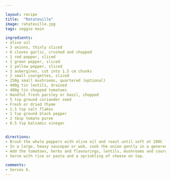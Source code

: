```yaml
---

layout: recipe
title:  "Ratatouille"
image: ratatouille.jpg
tags: veggie main

ingredients:
- olive oil
- 3 onions, thinly sliced
- 6 cloves garlic, crushed and chopped
- 1 red pepper, sliced
- 1 green pepper, sliced
- 1 yellow pepper, sliced
- 3 aubergines, cut into 1.5 cm chunks
- 2 small courgettes, sliced
- 250g small mushrooms, quartered (optional)
- 400g tin lentils, drained
- 400g tin chopped tomatoes
- Handful fresh parsley or basil, chopped
- 5 tsp ground coriander seed
- Fresh or dried thyme
- 1.5 tsp salt flakes
- 1 tsp ground black pepper
- 2 tbsp tomato puree
- 0.5 tsp balsamic vinegar


directions:
- Brush the whole peppers with olive oil and roast until soft at 200C (about 30 mins) . Toss the aubergine chunks in olive oil and roast for 20 mins at 200C.
- In a large, heavy saucepan or wok, cook the onion gently in a generous amount of olive oil until it begins to soften. Add the garlic and cook for a few minutes, stirring. 
- Add the tomatoes, herbs and flavourings, lentils, mushrooms and courgettes, cover and cook gently for about 20 minutes. Add the roasted aubergine and peppers, simmer gently for another 20 minutes.
- Serve with rice or pasta and a sprinkling of cheese on top.

comments: 
- Serves 6.
---
```

